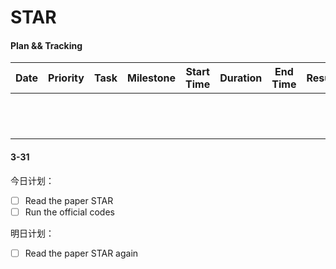 # STAR

#### Plan && Tracking

| Date | Priority | Task | Milestone | Start Time | Duration | End Time | Result |
| :--: | :------: | :--: | :-------: | :--------: | :------: | :------: | :----: |
|      |          |      |           |            |          |          |        |
|      |          |      |           |            |          |          |        |
|      |          |      |           |            |          |          |        |
|      |          |      |           |            |          |          |        |
|      |          |      |           |            |          |          |        |
|      |          |      |           |            |          |          |        |
|      |          |      |           |            |          |          |        |
|      |          |      |           |            |          |          |        |
|      |          |      |           |            |          |          |        |
|      |          |      |           |            |          |          |        |
|      |          |      |           |            |          |          |        |
|      |          |      |           |            |          |          |        |



#### 3-31

今日计划：

- [ ] Read the paper STAR
- [ ] Run the official codes

明日计划：

- [ ] Read the paper STAR again



